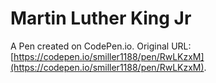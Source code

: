 # Martin Luther King Jr

A Pen created on CodePen.io. Original URL: [https://codepen.io/smiller1188/pen/RwLKzxM](https://codepen.io/smiller1188/pen/RwLKzxM).


